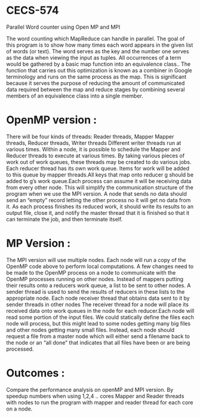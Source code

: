 # CECS-574
Parallel Word counter using Open MP and MPI

The word counting which MapReduce can handle in parallel. The goal of this program is to show how many times each word appears in the given list of words (or text). The word serves as the key and the number one serves as the data when viewing the input as tuples. All occurrences of a term would be gathered by a basic map function into an equivalence class.. The function that carries out this optimization is known as a combiner in Google terminology and runs on the same process as the map. This is significant because it serves the purpose of reducing the amount of communicated data required between the map and reduce stages by combining several members of an equivalence class into a single member.


# OpenMP version :  
There will be four kinds of threads:
Reader threads, Mapper Mapper threads, Reducer threads, Writer threads
Different writer threads run at various times. Within a node, it is possible to schedule the Mapper and Reducer threads to execute at various times. By taking various pieces of work out of work queues, these threads may be created to do various jobs. Each reducer thread has its own work queue. Items for work will be added to this queue by mapper threads.All keys that map onto reducer g should be added to g’s work queue.Each process can assume it will be receiving data from every other node. This will simplify the communication structure of the program when we use the MPI version. A node that sends no data should send an “empty” record letting the other process no it will get no data from it. As each process finishes its reduced work, it should write its results to an output file, close it, and notify the master thread that it is finished so that it can terminate the job, and then terminate itself. 


# MP Version :
The MPI version will use multiple nodes. Each node will run a copy of the OpenMP code above to perform local computations. A few changes need to be made to the OpenMP process on a node to communicate with the OpenMP processes running on other nodes. Instead of mappers putting their results onto a reducers work queue,  a list to be sent to other nodes. A sender thread is  used to send the results of reducers in these lists to the appropriate node. Each node  receiver thread that obtains data sent to it by sender threads in other nodes The receiver thread for a node will place its received data onto work queues in the node for each reducer.Each node will read some portion of the input files. We could statically define the files each node will process, but this might lead to some nodes getting many big files and other nodes getting many small files. Instead, each node should request a file from a master node which will either send a filename back to the node or an “all done” that indicates that all files have been or are being processed.






# Outcomes :
Compare the performance analysis on openMP and MPI version. By speedup numbers when using 1,2,4 .. cores Mapper and Reader threads with nodes to run the program with mapper and reader thread for each core on a node.

